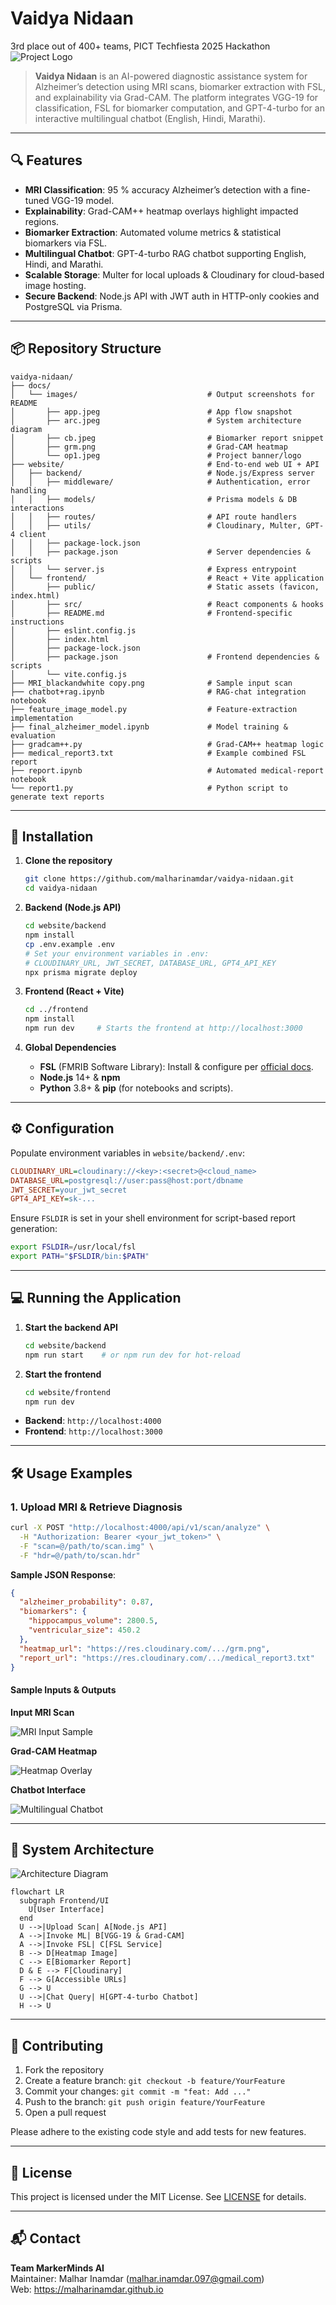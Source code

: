 # Vaidya Nidaan
3rd place out of 400+ teams, PICT Techfiesta 2025 Hackathon
![Project Logo](docs/images/op1.jpeg)

> **Vaidya Nidaan** is an AI-powered diagnostic assistance system for Alzheimer’s detection using MRI scans, biomarker extraction with FSL, and explainability via Grad-CAM. The platform integrates VGG-19 for classification, FSL for biomarker computation, and GPT-4-turbo for an interactive multilingual chatbot (English, Hindi, Marathi).

---

## 🔍 Features

- **MRI Classification**: 95 % accuracy Alzheimer’s detection with a fine-tuned VGG-19 model.
- **Explainability**: Grad-CAM++ heatmap overlays highlight impacted regions.
- **Biomarker Extraction**: Automated volume metrics & statistical biomarkers via FSL.
- **Multilingual Chatbot**: GPT-4-turbo RAG chatbot supporting English, Hindi, and Marathi.
- **Scalable Storage**: Multer for local uploads & Cloudinary for cloud-based image hosting.
- **Secure Backend**: Node.js API with JWT auth in HTTP-only cookies and PostgreSQL via Prisma.

---

## 📦 Repository Structure

```text
vaidya-nidaan/
├── docs/
│   └── images/                             # Output screenshots for README
│       ├── app.jpeg                        # App flow snapshot
│       ├── arc.jpeg                        # System architecture diagram
│       ├── cb.jpeg                         # Biomarker report snippet
│       ├── grm.png                         # Grad-CAM heatmap
│       └── op1.jpeg                        # Project banner/logo
├── website/                                # End-to-end web UI + API
│   ├── backend/                            # Node.js/Express server
│   │   ├── middleware/                     # Authentication, error handling
│   │   ├── models/                         # Prisma models & DB interactions
│   │   ├── routes/                         # API route handlers
│   │   ├── utils/                          # Cloudinary, Multer, GPT-4 client
│   │   ├── package-lock.json
│   │   ├── package.json                    # Server dependencies & scripts
│   │   └── server.js                       # Express entrypoint
│   └── frontend/                           # React + Vite application
│       ├── public/                         # Static assets (favicon, index.html)
│       ├── src/                            # React components & hooks
│       ├── README.md                       # Frontend-specific instructions
│       ├── eslint.config.js
│       ├── index.html
│       ├── package-lock.json
│       ├── package.json                    # Frontend dependencies & scripts
│       └── vite.config.js
├── MRI_blackandwhite copy.png              # Sample input scan
├── chatbot+rag.ipynb                       # RAG‑chat integration notebook
├── feature_image_model.py                  # Feature‑extraction implementation
├── final_alzheimer_model.ipynb             # Model training & evaluation
├── gradcam++.py                            # Grad‑CAM++ heatmap logic
├── medical_report3.txt                     # Example combined FSL report
├── report.ipynb                            # Automated medical‑report notebook
└── report1.py                              # Python script to generate text reports
```  

---

## 🚀 Installation

1. **Clone the repository**

   ```bash
   git clone https://github.com/malharinamdar/vaidya-nidaan.git
   cd vaidya-nidaan
   ```

2. **Backend (Node.js API)**

   ```bash
   cd website/backend
   npm install
   cp .env.example .env
   # Set your environment variables in .env:
   # CLOUDINARY_URL, JWT_SECRET, DATABASE_URL, GPT4_API_KEY
   npx prisma migrate deploy
   ```

3. **Frontend (React + Vite)**

   ```bash
   cd ../frontend
   npm install
   npm run dev     # Starts the frontend at http://localhost:3000
   ```

4. **Global Dependencies**

   - **FSL** (FMRIB Software Library): Install & configure per [official docs](https://fsl.fmrib.ox.ac.uk/fsl/fslwiki/FslInstallation).
   - **Node.js** 14+ & **npm**
   - **Python** 3.8+ & **pip** (for notebooks and scripts).

---

## ⚙️ Configuration

Populate environment variables in `website/backend/.env`:

```ini
CLOUDINARY_URL=cloudinary://<key>:<secret>@<cloud_name>
DATABASE_URL=postgresql://user:pass@host:port/dbname
JWT_SECRET=your_jwt_secret
GPT4_API_KEY=sk-...
```

Ensure `FSLDIR` is set in your shell environment for script-based report generation:

```bash
export FSLDIR=/usr/local/fsl
export PATH="$FSLDIR/bin:$PATH"
```

---

## 💻 Running the Application

1. **Start the backend API**

   ```bash
   cd website/backend
   npm run start    # or npm run dev for hot-reload
   ```

2. **Start the frontend**

   ```bash
   cd website/frontend
   npm run dev
   ```

- **Backend**: `http://localhost:4000`  
- **Frontend**: `http://localhost:3000`

---

## 🛠️ Usage Examples

### 1. Upload MRI & Retrieve Diagnosis

```bash
curl -X POST "http://localhost:4000/api/v1/scan/analyze" \
  -H "Authorization: Bearer <your_jwt_token>" \
  -F "scan=@/path/to/scan.img" \
  -F "hdr=@/path/to/scan.hdr"
```

**Sample JSON Response**:
```json
{
  "alzheimer_probability": 0.87,
  "biomarkers": {
    "hippocampus_volume": 2800.5,
    "ventricular_size": 450.2
  },
  "heatmap_url": "https://res.cloudinary.com/.../grm.png",
  "report_url": "https://res.cloudinary.com/.../medical_report3.txt"
}
```

#### Sample Inputs & Outputs

**Input MRI Scan**

![MRI Input Sample](MRI_blackandwhite%20copy.png)

**Grad-CAM Heatmap**

![Heatmap Overlay](docs/images/grm.png)

**Chatbot Interface**

![Multilingual Chatbot](docs/images/cb.jpeg)

---

## 🔧 System Architecture

![Architecture Diagram](docs/images/arc.jpeg)
```mermaid
flowchart LR
  subgraph Frontend/UI
    U[User Interface]
  end
  U -->|Upload Scan| A[Node.js API]
  A -->|Invoke ML| B[VGG-19 & Grad-CAM]
  A -->|Invoke FSL| C[FSL Service]
  B --> D[Heatmap Image]
  C --> E[Biomarker Report]
  D & E --> F[Cloudinary]
  F --> G[Accessible URLs]
  G --> U
  U -->|Chat Query| H[GPT-4-turbo Chatbot]
  H --> U
```  

---

## 🤝 Contributing

1. Fork the repository  
2. Create a feature branch: `git checkout -b feature/YourFeature`  
3. Commit your changes: `git commit -m "feat: Add ..."`  
4. Push to the branch: `git push origin feature/YourFeature`  
5. Open a pull request

Please adhere to the existing code style and add tests for new features.

---

## 📄 License

This project is licensed under the MIT License. See [LICENSE](LICENSE) for details.

---

## 📬 Contact

**Team MarkerMinds AI**   
Maintainer: Malhar Inamdar (<malhar.inamdar.097@gmail.com>)  
Web: https://malharinamdar.github.io
